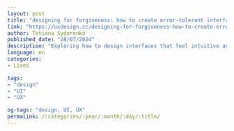 ```yaml
---
layout: post
title: "designing for forgiveness: how to create error-tolerant interfaces"
link: "https://uxdesign.cc/designing-for-forgiveness-how-to-create-error-tolerant-interfaces-af9146c8072b"
author: Tetiana Sydorenko
published_date: "28/07/2024"
description: "Exploring how to design interfaces that feel intuitive and forgiving, even when users make mistakes."
language: en
categories:
- Liens

tags:
- "design"
- "UI"
- "UX"

og-tags: "design, UI, UX"
permalink: /:categories/:year/:month/:day/:title/
---
```

